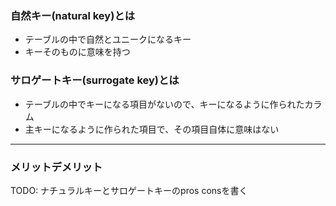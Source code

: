 ### 自然キー(natural key)とは

- テーブルの中で自然とユニークになるキー
- キーそのものに意味を持つ

### サロゲートキー(surrogate key)とは

- テーブルの中でキーになる項目がないので、キーになるように作られたカラム
- 主キーになるように作られた項目で、その項目自体に意味はない

---

### メリットデメリット

TODO: ナチュラルキーとサロゲートキーのpros consを書く


